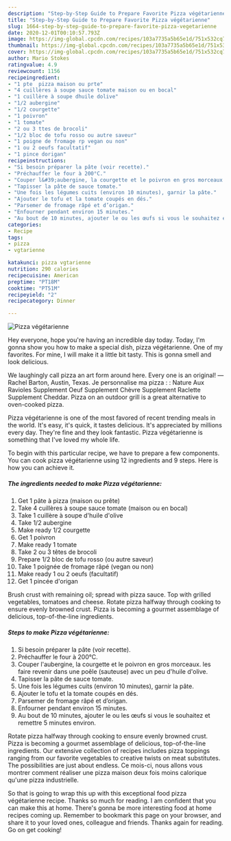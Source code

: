 ```yaml
---
description: "Step-by-Step Guide to Prepare Favorite Pizza végétarienne"
title: "Step-by-Step Guide to Prepare Favorite Pizza végétarienne"
slug: 1664-step-by-step-guide-to-prepare-favorite-pizza-vegetarienne
date: 2020-12-01T00:10:57.793Z
image: https://img-global.cpcdn.com/recipes/103a7735a5b65e1d/751x532cq70/pizza-vegetarienne-photo-principale-de-la-recette.jpg
thumbnail: https://img-global.cpcdn.com/recipes/103a7735a5b65e1d/751x532cq70/pizza-vegetarienne-photo-principale-de-la-recette.jpg
cover: https://img-global.cpcdn.com/recipes/103a7735a5b65e1d/751x532cq70/pizza-vegetarienne-photo-principale-de-la-recette.jpg
author: Mario Stokes
ratingvalue: 4.9
reviewcount: 1156
recipeingredient:
- "1 pte  pizza maison ou prte"
- "4 cuillères à soupe sauce tomate maison ou en bocal"
- "1 cuillère à soupe dhuile dolive"
- "1/2 aubergine"
- "1/2 courgette"
- "1 poivron"
- "1 tomate"
- "2 ou 3 ttes de brocoli"
- "1/2 bloc de tofu rosso ou autre saveur"
- "1 poigne de fromage rp vegan ou non"
- "1 ou 2 oeufs facultatif"
- "1 pince dorigan"
recipeinstructions:
- "Si besoin préparer la pâte (voir recette)."
- "Préchauffer le four à 200°C."
- "Couper l&#39;aubergine, la courgette et le poivron en gros morceaux. les faire revenir dans une poêle (sauteuse) avec un peu d&#39;huile d&#39;olive."
- "Tapisser la pâte de sauce tomate."
- "Une fois les légumes cuits (environ 10 minutes), garnir la pâte."
- "Ajouter le tofu et la tomate coupés en dés."
- "Parsemer de fromage râpé et d’origan."
- "Enfourner pendant environ 15 minutes."
- "Au bout de 10 minutes, ajouter le ou les œufs si vous le souhaitez et remettre 5 minutes environ."
categories:
- Recipe
tags:
- pizza
- vgtarienne

katakunci: pizza vgtarienne 
nutrition: 290 calories
recipecuisine: American
preptime: "PT18M"
cooktime: "PT51M"
recipeyield: "2"
recipecategory: Dinner

---
```



![Pizza végétarienne](https://img-global.cpcdn.com/recipes/103a7735a5b65e1d/751x532cq70/pizza-vegetarienne-photo-principale-de-la-recette.jpg)

Hey everyone, hope you're having an incredible day today. Today, I'm gonna show you how to make a special dish, pizza végétarienne. One of my favorites. For mine, I will make it a little bit tasty. This is gonna smell and look delicious.

We laughingly call pizza an art form around here. Every one is an original! —Rachel Barton, Austin, Texas. Je personnalise ma pizza : : Nature Aux Ravioles Supplement Oeuf Supplement Chèvre Supplement Raclette Supplement Cheddar. Pizza on an outdoor grill is a great alternative to oven-cooked pizza.

Pizza végétarienne is one of the most favored of recent trending meals in the world. It's easy, it's quick, it tastes delicious. It's appreciated by millions every day. They're fine and they look fantastic. Pizza végétarienne is something that I've loved my whole life.


To begin with this particular recipe, we have to prepare a few components. You can cook pizza végétarienne using 12 ingredients and 9 steps. Here is how you can achieve it.

<!--inarticleads1-->

##### The ingredients needed to make Pizza végétarienne:

1. Get 1 pâte à pizza (maison ou prête)
1. Take 4 cuillères à soupe sauce tomate (maison ou en bocal)
1. Take 1 cuillère à soupe d&#39;huile d&#39;olive
1. Take 1/2 aubergine
1. Make ready 1/2 courgette
1. Get 1 poivron
1. Make ready 1 tomate
1. Take 2 ou 3 têtes de brocoli
1. Prepare 1/2 bloc de tofu rosso (ou autre saveur)
1. Take 1 poignée de fromage râpé (vegan ou non)
1. Make ready 1 ou 2 oeufs (facultatif)
1. Get 1 pincée d&#39;origan


Brush crust with remaining oil; spread with pizza sauce. Top with grilled vegetables, tomatoes and cheese. Rotate pizza halfway through cooking to ensure evenly browned crust. Pizza is becoming a gourmet assemblage of delicious, top-of-the-line ingredients. 

<!--inarticleads2-->

##### Steps to make Pizza végétarienne:

1. Si besoin préparer la pâte (voir recette).
1. Préchauffer le four à 200°C.
1. Couper l&#39;aubergine, la courgette et le poivron en gros morceaux. les faire revenir dans une poêle (sauteuse) avec un peu d&#39;huile d&#39;olive.
1. Tapisser la pâte de sauce tomate.
1. Une fois les légumes cuits (environ 10 minutes), garnir la pâte.
1. Ajouter le tofu et la tomate coupés en dés.
1. Parsemer de fromage râpé et d’origan.
1. Enfourner pendant environ 15 minutes.
1. Au bout de 10 minutes, ajouter le ou les œufs si vous le souhaitez et remettre 5 minutes environ.


Rotate pizza halfway through cooking to ensure evenly browned crust. Pizza is becoming a gourmet assemblage of delicious, top-of-the-line ingredients. Our extensive collection of recipes includes pizza toppings ranging from our favorite vegetables to creative twists on meat substitutes. The possibilities are just about endless. Ce mois-ci, nous allons vous montrer comment réaliser une pizza maison deux fois moins calorique qu&#39;une pizza industrielle. 

So that is going to wrap this up with this exceptional food pizza végétarienne recipe. Thanks so much for reading. I am confident that you can make this at home. There's gonna be more interesting food at home recipes coming up. Remember to bookmark this page on your browser, and share it to your loved ones, colleague and friends. Thanks again for reading. Go on get cooking!
